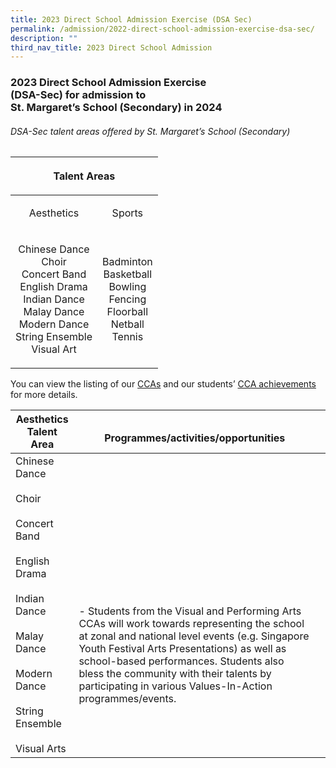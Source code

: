 ```yaml
---
title: 2023 Direct School Admission Exercise (DSA Sec)
permalink: /admission/2022-direct-school-admission-exercise-dsa-sec/
description: ""
third_nav_title: 2023 Direct School Admission
---
```

### 2023 Direct School Admission Exercise <br>(DSA-Sec) for admission to <br>St. Margaret’s School (Secondary) in 2024




###### DSA-Sec talent areas offered by St. Margaret’s School (Secondary)


<table>
<thead>
  <tr>
		<th colspan="2"><p align="center">Talent Areas</p></th>
  </tr>
</thead>
<tbody>
  <tr>
		<td><p align="center">Aesthetics</p></td>
		<td><p align="center">Sports</p></td>
  </tr>
  <tr>
    <td><p align="center">Chinese Dance <br> Choir <br> Concert Band <br> English Drama <br> Indian Dance <br> Malay Dance <br> Modern Dance <br> String Ensemble <br> Visual Art</p></td>
	<td><p align="center">Badminton <br> Basketball <br> Bowling <br> Fencing <br> Floorball <br> Netball <br> Tennis</p></td>
  </tr>
</tbody>
</table>

You can view the listing of our  [CCAs](/programmes/co-curricular-activities) and our students’ [CCA achievements](/achievements/student-achievements) for more details.  



| Aesthetics <br> Talent Area | <br>Programmes/activities/opportunities ||
| -------- | -------- | -------- |
| Chinese Dance <br><br>Choir<br><br>Concert Band<br><br>English Drama<br><br>Indian Dance<br><br>Malay Dance<br><br>Modern Dance<br><br>String Ensemble<br><br>Visual Arts  |  <br><br><br><br><br><br><br><br>- Students from the Visual and Performing Arts CCAs will work towards representing the school at zonal and national level events (e.g. Singapore Youth Festival Arts Presentations) as well as school-based performances. Students also bless the community with their talents by participating in various Values-In-Action programmes/events.    |      |
